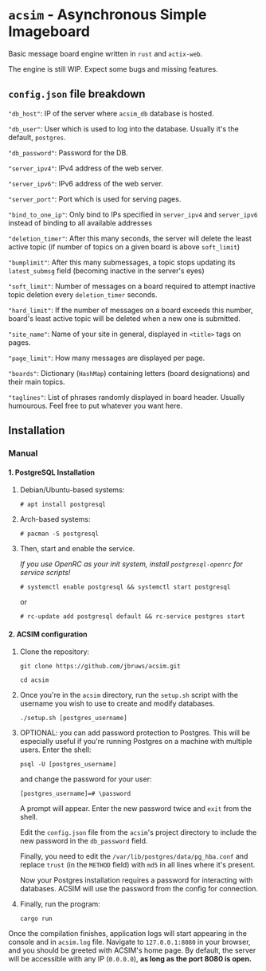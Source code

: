 # `acsim` - Asynchronous Simple Imageboard

Basic message board engine written in `rust` and `actix-web`.

The engine is still WIP. Expect some bugs and missing features.

## `config.json` file breakdown

`"db_host"`: IP of the server where `acsim_db` database is hosted.

`"db_user"`: User which is used to log into the database. Usually it's the default, `postgres`.

`"db_password"`: Password for the DB.

`"server_ipv4"`: IPv4 address of the web server.

`"server_ipv6"`: IPv6 address of the web server.

`"server_port"`: Port which is used for serving pages.

`"bind_to_one_ip"`: Only bind to IPs specified in `server_ipv4` and `server_ipv6` instead of binding to all available addresses

`"deletion_timer"`: After this many seconds, the server will delete the least active topic (if number of topics on a given board is above `soft_limit`)

`"bumplimit"`: After this many submessages, a topic stops updating its `latest_submsg` field (becoming inactive in the server's eyes)

`"soft_limit"`: Number of messages on a board required to attempt inactive topic deletion every `deletion_timer` seconds.

`"hard_limit"`: If the number of messages on a board exceeds this number, board's least active topic will be deleted when a new one is submitted.

`"site_name"`: Name of your site in general, displayed in `<title>` tags on pages.

`"page_limit"`: How many messages are displayed per page.

`"boards"`: Dictionary (`HashMap`) containing letters (board designations) and their main topics.

`"taglines"`: List of phrases randomly displayed in board header. Usually humourous. Feel free to put whatever you want here.

## Installation
### Manual
#### 1. PostgreSQL Installation

1. Debian/Ubuntu-based systems:
    
    `# apt install postgresql`

2. Arch-based systems:
    
    `# pacman -S postgresql`
    
3. Then, start and enable the service.

    *If you use OpenRC as your init system, install `postgresql-openrc` for service scripts!*
    
    `# systemctl enable postgresql && systemctl start postgresql`
    
    or
    
    `# rc-update add postgresql default && rc-service postgres start`

#### 2. ACSIM configuration

1. Clone the repository:
    
    `git clone https://github.com/jbruws/acsim.git`
    
    `cd acsim`
    
2. Once you're in the `acsim` directory, run the `setup.sh` script with the username you wish to use to create and modify databases.
    
    `./setup.sh [postgres_username]`

3. OPTIONAL: you can add password protection to Postgres. This will be especially useful if you're running Postgres on a machine with multiple users. Enter the shell:

    `psql -U [postgres_username]`

    and change the password for your user:

    `[postgres_username]=# \password`

    A prompt will appear. Enter the new password twice and `exit` from the shell.

    Edit the `config.json` file from the `acsim`'s project directory to include the new password in the `db_password` field.

    Finally, you need to edit the `/var/lib/postgres/data/pg_hba.conf` and replace `trust` (in the `METHOD` field) with `md5` in all lines where it's present.

    Now your Postgres installation requires a password for interacting with databases. ACSIM will use the password from the config for connection.
    
5. Finally, run the program:
    
    `cargo run`
    
Once the compilation finishes, application logs will start appearing in the console and in `acsim.log` file. Navigate to `127.0.0.1:8080` in your browser, and you should be greeted with ACSIM's home page. By default, the server will be accessible with any IP (`0.0.0.0`), **as long as the port 8080 is open.**
